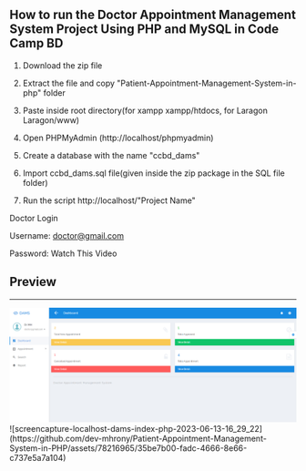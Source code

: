 ## How to run the Doctor Appointment Management System Project Using PHP and MySQL in Code Camp BD

1. Download the zip file

2. Extract the file and copy "Patient-Appointment-Management-System-in-php" folder

3. Paste inside root directory(for xampp xampp/htdocs, for Laragon Laragon/www)

4. Open PHPMyAdmin (http://localhost/phpmyadmin)

5. Create a database with the name "ccbd_dams"

6. Import ccbd_dams.sql file(given inside the zip package in the SQL file folder)

7. Run the script http://localhost/"Project Name"


Doctor Login

Username: doctor@gmail.com

Password: Watch This Video


## Preview 
----------------------------
<img src="01.png">
![screencapture-localhost-dams-index-php-2023-06-13-16_29_22](https://github.com/dev-mhrony/Patient-Appointment-Management-System-in-PHP/assets/78216965/35be7b00-fadc-4666-8e66-c737e5a7a104)


